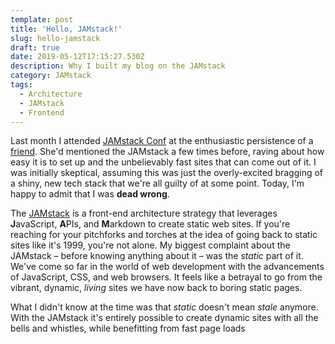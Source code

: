 ```yaml
---
template: post
title: 'Hello, JAMstack!'
slug: hello-jamstack
draft: true
date: 2019-05-12T17:15:27.530Z
description: Why I built my blog on the JAMstack
category: JAMstack
tags:
  - Architecture
  - JAMstack
  - Frontend
---
```

Last month I attended [JAMstack Conf](https://jamstackconf.com/nyc/) at the enthusiastic persistence of a [friend](https://twitter.com/natalyathree).  She'd mentioned the JAMstack a few times before, raving about how easy it is to set up and the unbelievably fast sites that can come out of it.  I was initially skeptical, assuming this was just the overly-excited bragging of a shiny, new tech stack that we're all guilty of at some point.  Today, I'm happy to admit that I was **dead wrong**.

The [JAMstack](https://jamstack.org/) is a front-end architecture strategy that leverages **J**avaScript, **A**PIs, and **M**arkdown to create static web sites.  If you're reaching for your pitchforks and torches at the idea of going back to static sites like it's 1999, you're not alone.  My biggest complaint about the JAMstack – before knowing anything about it – was the _static_ part of it.  We've come so far in the world of web development with the advancements of JavaScript, CSS, and web browsers.  It feels like a betrayal to go from the vibrant, dynamic, _living_ sites we have now back to boring static pages.

What I didn't know at the time was that _static_ doesn't mean _stale_ anymore.  With the JAMstack it's entirely possible to create dynamic sites with all the bells and whistles, while benefitting from fast page loads
